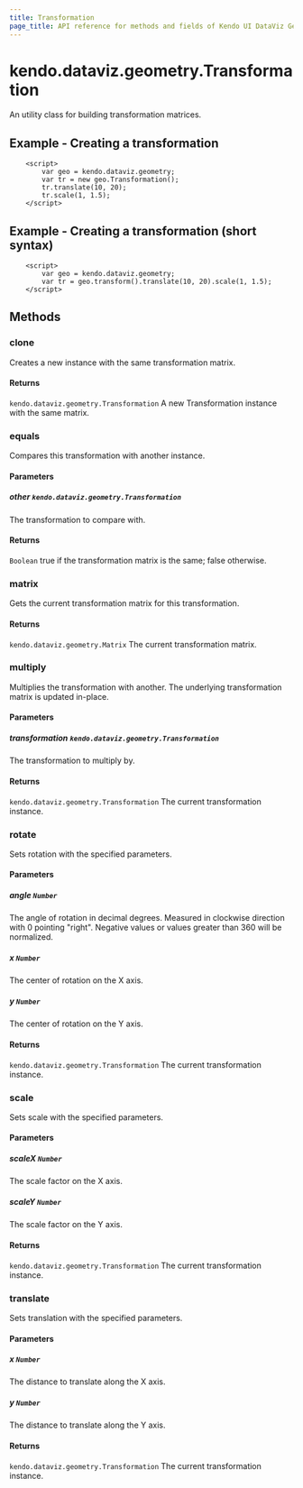 ```yaml
---
title: Transformation
page_title: API reference for methods and fields of Kendo UI DataViz Geometry Transformation
---
```


# kendo.dataviz.geometry.Transformation

An utility class for building transformation matrices.

## Example - Creating a transformation
        <script>
            var geo = kendo.dataviz.geometry;
            var tr = new geo.Transformation();
            tr.translate(10, 20);
            tr.scale(1, 1.5);
        </script>

## Example - Creating a transformation (short syntax)
        <script>
            var geo = kendo.dataviz.geometry;
            var tr = geo.transform().translate(10, 20).scale(1, 1.5);
        </script>

## Methods

### clone

Creates a new instance with the same transformation matrix.

#### Returns

`kendo.dataviz.geometry.Transformation` A new Transformation instance with the same matrix.


### equals

Compares this transformation with another instance.

#### Parameters

##### other `kendo.dataviz.geometry.Transformation`

The transformation to compare with.

#### Returns

`Boolean` true if the transformation matrix is the same; false otherwise.


### matrix

Gets the current transformation matrix for this transformation.

#### Returns

`kendo.dataviz.geometry.Matrix` The current transformation matrix.


### multiply

Multiplies the transformation with another.
The underlying transformation matrix is updated in-place.

#### Parameters

##### transformation `kendo.dataviz.geometry.Transformation`

The transformation to multiply by.

#### Returns

`kendo.dataviz.geometry.Transformation` The current transformation instance.


### rotate

Sets rotation with the specified parameters.

#### Parameters

##### angle `Number`

The angle of rotation in decimal degrees.
Measured in clockwise direction with 0 pointing "right".
Negative values or values greater than 360 will be normalized.

##### x `Number`

The center of rotation on the X axis.

##### y `Number`

The center of rotation on the Y axis.

#### Returns

`kendo.dataviz.geometry.Transformation` The current transformation instance.


### scale

Sets scale with the specified parameters.

#### Parameters

##### scaleX `Number`

The scale factor on the X axis.

##### scaleY `Number`

The scale factor on the Y axis.

#### Returns

`kendo.dataviz.geometry.Transformation` The current transformation instance.


### translate

Sets translation with the specified parameters.

#### Parameters

##### x `Number`

The distance to translate along the X axis.

##### y `Number`

The distance to translate along the Y axis.

#### Returns

`kendo.dataviz.geometry.Transformation` The current transformation instance.



